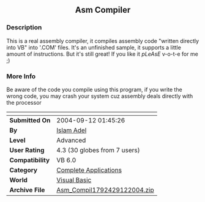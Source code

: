 ﻿<div align="center">

## Asm Compiler


</div>

### Description

This is a real assembly compiler, it compiles assembly code "written directly into VB" into '.COM' files. It's an unfinished sample, it supports a little amount of instructions. But it's still great! If you like it *pLeAsE* v-o-t-e for me ;)
 
### More Info
 
Be aware of the code you compile using this program, if you write the wrong code, you may crash your system cuz assembly deals directly with the processor


<span>             |<span>
---                |---
**Submitted On**   |2004-09-12 01:45:26
**By**             |[Islam Adel](https://github.com/Planet-Source-Code/PSCIndex/blob/master/ByAuthor/islam-adel.md)
**Level**          |Advanced
**User Rating**    |4.3 (30 globes from 7 users)
**Compatibility**  |VB 6\.0
**Category**       |[Complete Applications](https://github.com/Planet-Source-Code/PSCIndex/blob/master/ByCategory/complete-applications__1-27.md)
**World**          |[Visual Basic](https://github.com/Planet-Source-Code/PSCIndex/blob/master/ByWorld/visual-basic.md)
**Archive File**   |[Asm\_Compil1792429122004\.zip](https://github.com/Planet-Source-Code/islam-adel-asm-compiler__1-56138/archive/master.zip)








